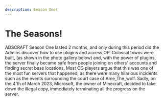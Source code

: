 ```yaml
---
description: Season One!
---
```


# The Seasons!

ADSCRAFT Season One lasted 2 months, and only during this period did the Admins discover how to use plugins and access OP. Colossal towns were built, (as shown in the photo gallery below) and, with the power of plugins, the server finally became safe from people joining on others' accounts and finding secret base locations. Most OG players argue that this was one of the most fun servers that happened, as there were many hilarious incidents such as the events surrounding the court case of Ame\_The\_wolf. Sadly, on the 4'th of March 2023, Microsoft, the owner of Minecraft, decided to take down the illegal copy, immediately terminating all the progress on the server.
